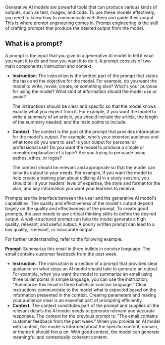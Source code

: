 Generative AI models are powerful tools that can produce various kinds of outputs, such as text, images, and code. To use these models effectively, you need to know how to communicate with them and guide their output. This is where prompt engineering comes in. Prompt engineering is the skill of crafting prompts that produce the desired output from the model.

## What is a prompt?

A prompt is the input that you give to a generative AI model to tell it what you want it to do and how you want it to do it. A prompt consists of two main components: instruction and context.

* **Instruction**: The instruction is the written part of the prompt that states the task and the objective for the model. For example, do you want the model to write, revise, create, or something else? What's your purpose for using the model? What kind of information should the model use or avoid?

    The instructions should be clear and specific so that the model knows exactly what you expect from it. For example, if you want the model to write a summary of an article, you should include the article, the length of the summary needed, and the main points to include.

* **Context**: The context is the part of the prompt that provides information for the model's output. For example, who's your intended audience and what tone do you want to use? Is your output for personal or professional use? Do you want the model to produce a simple or complex explanation of a topic? Are you trying to persuade using pathos, ethos, or logos?

    The context should be relevant and appropriate so that the model can tailor its output to your needs. For example, if you want the model to help create a training plan about utilizing AI in a study session, you should tell it your readers' level of expertise, the style and format for the plan, and any information you want your learners to receive.

Prompts are the interface between the user and the generative AI model's capabilities. The quality and effectiveness of the model's output depend largely on the quality and effectiveness of the prompt. To create good prompts, the user needs to use critical thinking skills to define the desired output. A well-structured prompt can help the model generate a high quality, relevant, and useful output. A poorly written prompt can lead to a low quality, irrelevant, or inaccurate output.

For further understanding, refer to the following example.

**Prompt**: Summarize this email in three bullets in concise language. The email contains customer feedback from the past week.

* **Instruction**. The instruction is a section of a prompt that provides clear guidance on what steps an AI model should take to generate an output. For example, when you want the model to summarize an email using three bullet points in simple language, you can use the instruction, "Summarize this email in three bullets in concise language." Clear instructions communicate to the model what is expected based on the information presented in the context. Creating parameters and making your audience clear is an essential part of prompting efficiently.
* **Context**. The context constitutes part of the prompt and supplies all the relevant details the AI model needs to generate relevant and accurate responses. The context for the previous prompt is: "The email contains customer feedback from the past week." When you provide an AI model with context, the model is informed about the specific content, domain, or theme it should focus on. With good context, the model can generate meaningful and contextually coherent content.
